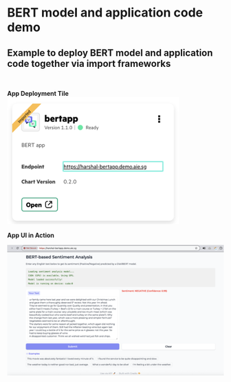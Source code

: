 # BERT model and application code demo
## Example to deploy BERT model and application code together via import frameworks

<br>

**App Deployment Tile** 
<br>
<img src="images/bertapp_tile.png" alt="Alt text" width="400" height="auto">


**App UI in Action** 

![](images/bertapp_ui.png)


